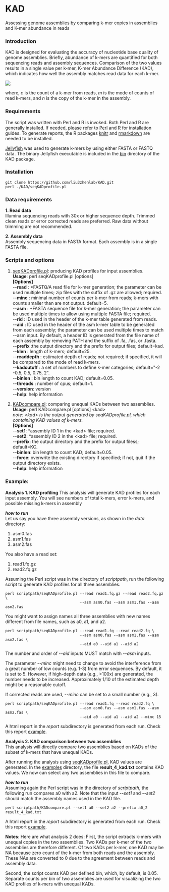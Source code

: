 # KAD
Assessing genome assemblies by comparing k-mer copies in assemblies and K-mer abundance in reads

### Introduction
KAD is designed for evaluating the accuracy of nucleotide base quality of genome assemblies. Briefly, abundance of k-mers are quantified for both sequencing reads and assembly sequences. Comparison of the two values results in a single value per k-mer, K-mer Abundance Difference (KAD), which indicates how well the assembly matches read data for each k-mer.


<img src="https://latex.codecogs.com/svg.latex?\Large&space;KAD=log_{2}\begin{pmatrix}\frac{c+m}{m(n+1)}\end{pmatrix}" />

where, _c_ is the count of a k-mer from reads, _m_ is the mode of counts of read k-mers, and _n_ is the copy of the k-mer in the assembly. 

### Requirements
The script was written with Perl and R is invoked. Both Perl and R are generally installed. If needed, please refer to [Perl](https://www.perl.org/) and [R](https://www.r-project.org/) for installation guides. To generate reports, the R packages [knitr](https://github.com/yihui/knitr) and [rmarkdown](https://rmarkdown.rstudio.com) are needed to be installed.

[Jellyfish](https://www.cbcb.umd.edu/software/jellyfish/) was used to generate k-mers by using either FASTA or FASTQ data. The binary Jellyfish executable is included in the [bin](https://github.com/liu3zhenlab/KAD/edit/master/bin/) directory of the KAD package.

### Installation
```
git clone https://github.com/liu3zhenlab/KAD.git  
perl ./KAD/seqKADprofile.pl
```

### Data requirements
**1. Read data**  
Illumina sequencing reads with 30x or higher sequence depth. Trimmed clean reads or error corrected reads are preferred. Raw data without trimming are not recommended.

**2. Assembly data**  
Assembly sequencing data in FASTA format. Each assembly is in a single FASTA file.

### Scripts and options
1. [seqKADprofile.pl](seqKADprofile.pl): producing KAD profiles for input assemblies.  
**Usage**: perl seqKADprofile.pl [options]  
**[Options]**  
    --**read** <file>:	\*FASTQ/A read file for k-mer generation; the parameter can be used multiple times; zip files with the suffix of .gz are allowed; required.
    --**minc** <num>:	minimal number of counts per k-mer from reads; k-mers with counts smaller than <num> are not output. default=5.  
    --**asm** <file>:	\*FASTA sequence file for k-mer generation; the parameter can be used multiple times to allow using multiple FASTA file; required.  
    --**rid** <str>:	ID used in the header of the k-mer table generated from reads.  
    --**aid** <str>:	ID used in the header of the asm k-mer table to be generated from each assembly; the parameter can be used multiple times to match --asm input. By default, a header ID is generated from the file name of each assembly by removing PATH and the suffix of .fa, .fas, or .fasta.  
    --**prefix** <str>:the output directory and the prefix for output files; default=kad.  
    --**klen** <num>:  length of k-mers; default=25.  
    --**readdepth** <num>: estimated depth of reads; not required; if specified, it will be compared to the mode of read k-mers.  
    --**kadcutoff** <str of nums>: a set of numbers to define k-mer categories; default="-2 -0.5, 0.5, 0.75, 2".  
    --**binlen** <num>:		bin length to count KAD; default=0.05.  
    --**threads** <num>:		number of cpus; default=1.  
    --**version**:		version  
    --**help**:			help information
	
2. [KADcompare.pl](KADcompare.pl): comparing unequal KADs between two assemblies.  
**Usage**: perl KADcompare.pl [options] \<kad\>  
*note: \<kad\> is the output generated by seqKADprofile.pl, which containing KAD values of k-mers.*  
**[Options]**  
    --**set1**:	\*assembly ID 1 in the \<kad\> file; required.  
    --**set2**:	\*assembly ID 2 in the \<kad\> file; required.  
    --**prefix**:	the output directory and the prefix for output filess; default=KC.  
    --**binlen**:	bin length to count KAD; default=0.05.  
    --**force**:	overwrite the existing directory if specified; if not, quit if the output directory exists.  
    --**help**: 	help information

### Example:
**Analysis 1. KAD profiling**
This analysis will generate KAD profiles for each input assembly. You will see numbers of total k-mers, error k-mers, and possible missing k-mers in assembly

_**how to run**_  
Let us say you have three assembly versions, as shown in the *data* directory:
1. asm0.fas
2. asm1.fas
3. asm2.fas

You also have a read set:
1. read1.fq.gz
2. read2.fq.gz

Assuming the Perl script was in the directory of _scriptpath_, run the following script to generate KAD profiles for all three assemblies.
```
perl scriptpath/seqKADprofile.pl --read read1.fq.gz --read read2.fq.gz \
                                 --asm asm0.fas --asm asm1.fas --asm asm2.fas
```

You might want to assign names all three assemblies with new names different from file names, such as a0, a1, and a2.
```
perl scriptpath/seqKADprofile.pl --read read1.fq --read read2.fq \
                                 --asm asm0.fas --asm asm1.fas --asm asm2.fas \
                                 --aid a0 --aid a1 --aid a2
```
The number and order of _--aid_ inputs MUST match with _--asm_ inputs.

The parameter _--minc_ might need to change to avoid the interference from a great number of low counts (e.g. 1-3) from error sequences. By default, it is set to 5. However, if high-depth data (e.g., >100x) are generated, the number needs to be increased. Approximately 1/10 of the estimated depth might be a reasonable cutoff.

If corrected reads are used, _--minc_ can be set to a small number (e.g., 3).
```
perl scriptpath/seqKADprofile.pl --read read1.fq --read read2.fq \
                                 --asm asm0.fas --asm asm1.fas --asm asm2.fas \
                                 --aid a0 --aid a1 --aid a2 --minc 15
```
A html report in the _report_ subdirectory is generated from each run. Check this report [example](examples/result_KADprofile.report.pdf).

**Analysis 2. KAD comparison between two assemblies**  
This analysis will directly compare two assemblies based on KADs of the subset of k-mers that have unequal KADs.

After running the analysis using [seqKADprofile.pl](seqKADprofile.pl), KAD values are generated. In the [examples](https://github.com/liu3zhenlab/KAD/tree/master/examples) directory, the file **result_4_kad.txt** contains KAD values. We now can select any two assemblies in this file to compare.

_**how to run**_  
Assuming again the Perl script was in the directory of _scriptpath_, the following run compares a0 with a2. Note that the input _--set1_ and _--set2_ should match the assembly names used in the KAD file.

```
perl scriptpath/KADcompare.pl --set1 a0 --set2 a2 --prefix a0_2 result_4_kad.txt
```
A html report in the _report_ subdirectory is generated from each run. Check this report [example](examples/a0_2_a0-a2.report.pdf).

**Notes**: Here are what analysis 2 does:
First, the script extracts k-mers with unequal copies in the two assemblies. Two KADs per k-mer of the two assemblies are therefore different. Of two KADs per k-mer, one KAD may be NA because zero count of the k-mer from both reads and the assembly. These NAs are converted to 0 due to the agreement between reads and assembly data.

Second, the script counts KAD per defined bin, which, by default, is 0.05. Separate counts per bin of two assemblies are used for visualizing the two KAD profiles of k-mers with unequal KADs.
